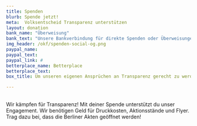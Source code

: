 ```yaml
---
title: Spenden
blurb: Spende jetzt!
meta:  Volksentscheid Transparenz unterstützen
layout: donation
bank_name: "Überweisung"
bank_text: "Unsere Bankverbindung für direkte Spenden oder Überweisungen und Daueraufträge ist:"
img_header: /okf/spenden-social-og.png
paypal_name:
paypal_text:
paypal_link: #
betterplace_name: Betterplace
betterplace_text:
box_title: Um unseren eigenen Ansprüchen an Transparenz gerecht zu werden, haben wir die wichtigsten Transparenzinfos zusammengetragen

---
```


<br>
Wir kämpfen für Transparenz! Mit deiner Spende unterstützt du unser Engagement. Wir benötigen Geld für Druckkosten, Aktionsstände und Flyer. Trag dazu bei, dass die Berliner Akten geöffnet werden!
